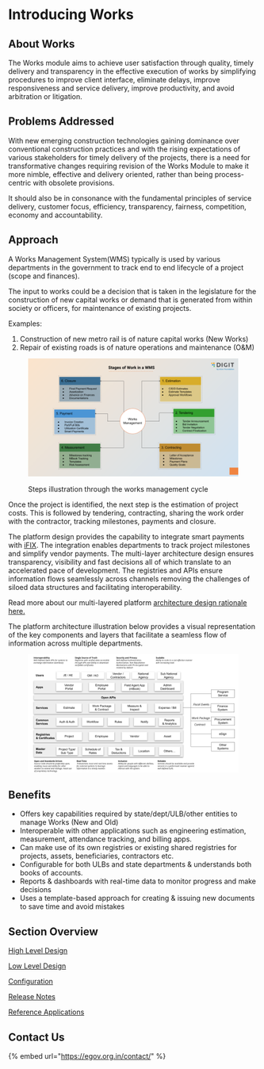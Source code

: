 # Introducing Works

## About Works

The Works module aims to achieve user satisfaction through quality, timely delivery and transparency in the effective execution of works by simplifying procedures to improve client interface, eliminate delays, improve responsiveness and service delivery, improve productivity, and avoid arbitration or litigation.

## Problems Addressed

With new emerging construction technologies gaining dominance over conventional construction practices and with the rising expectations of various stakeholders for timely delivery of the projects, there is a need for transformative changes requiring revision of the Works Module to make it more nimble, effective and delivery oriented, rather than being process-centric with obsolete provisions.

It should also be in consonance with the fundamental principles of service delivery, customer focus, efficiency, transparency, fairness, competition, economy and accountability.

## Approach

A Works Management System(WMS) typically is used by various departments in the government to track end to end lifecycle of a project (scope and finances).

The input to works could be a decision that is taken in the legislature for the construction of new capital works or demand that is generated from within society or officers, for maintenance of existing projects.

Examples:

1. Construction of new metro rail is of nature capital works (New Works)
2. Repair of existing roads is of nature operations and maintenance (O\&M)

<figure><img src=".gitbook/assets/Copy of Works Management - Gate 1.png" alt=""><figcaption><p>Steps illustration through the works management cycle</p></figcaption></figure>

Once the project is identified, the next step is the estimation of project costs. This is followed by tendering, contracting, sharing the work order with the contractor, tracking milestones, payments and closure.

The platform design provides the capability to integrate smart payments with [iFIX](http://ifix.digit.org/).  The integration enables departments to track project milestones and simplify vendor payments. The multi-layer architecture design ensures transparency, visibility and fast decisions all of which translate to an accelerated pace of development. The registries and APIs ensure information flows seamlessly across channels removing the challenges of siloed data structures and facilitating interoperability.&#x20;

Read more about our multi-layered platform [architecture design rationale here.](https://urban.digit.org/platform/architecture#multi-layer-architecture)&#x20;

The platform architecture illustration below provides a visual representation of the key components and layers that facilitate a seamless flow of information across multiple departments. &#x20;

<figure><img src=".gitbook/assets/image (8).png" alt=""><figcaption></figcaption></figure>

## Benefits

* Offers key capabilities required by state/dept/ULB/other entities to manage Works (New and Old)
* Interoperable with other applications such as engineering estimation, measurement, attendance tracking, and billing apps.
* Can make use of its own registries or existing shared registries for projects, assets, beneficiaries, contractors etc.
* Configurable for both ULBs and state departments & understands both books of accounts.
* Reports & dashboards with real-time data to monitor progress and make decisions
* Uses a template-based approach for creating & issuing new documents to save time and avoid mistakes

## Section Overview

[High Level Design](platform/specifications/technical-specifications/high-level-design/)

[Low Level Design](platform/specifications/technical-specifications/low-level-design/)

[Configuration](platform/configuration/)

[Release Notes](platform/release-notes/)

[Reference Applications](products/)

## Contact Us

{% embed url="https://egov.org.in/contact/" %}



